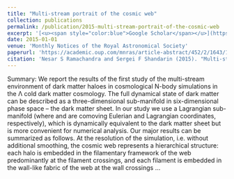 ```yaml
---
title: "Multi-stream portrait of the cosmic web"
collection: publications
permalink: /publication/2015-multi-stream-portrait-of-the-cosmic-web
excerpt: '[<u><span style="color:blue">Google Scholar</span></u>](https://scholar.google.com/scholar?q=Multi-stream+portrait+of+the+cosmic+web)'
date: 2015-01-01
venue: 'Monthly Notices of the Royal Astronomical Society'
paperurl: 'https://academic.oup.com/mnras/article-abstract/452/2/1643/1065372'
citation: 'Nesar S Ramachandra and Sergei F Shandarin (2015). "Multi-stream portrait of the cosmic web". Monthly Notices of the Royal Astronomical Society.'
---
```


Summary: We report the results of the first study of the multi-stream environment of dark matter haloes in cosmological N-body simulations in the Λ cold dark matter cosmology. The full dynamical state of dark matter can be described as a three-dimensional sub-manifold in six-dimensional phase space – the dark matter sheet. In our study we use a Lagrangian sub-manifold  (where  and  are comoving Eulerian and Lagrangian coordinates, respectively), which is dynamically equivalent to the dark matter sheet but is more convenient for numerical analysis. Our major results can be summarized as follows. At the resolution of the simulation, i.e. without additional smoothing, the cosmic web represents a hierarchical structure: each halo is embedded in the filamentary framework of the web predominantly at the filament crossings, and each filament is embedded in the wall-like fabric of the web at the wall crossings …
